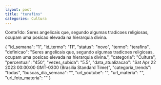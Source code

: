 ```yaml
---
layout: post
title: "terafins"
categories: Cultura
---
```

Conte?do: Seres angelicais que, segundo algumas tradicoes religiosas, ocupam uma posicao elevada na hierarquia divina.

{
  "id_semana": "1",
  "id_termo": "11",
  "status": "novo",
  "termo": "terafins",
  "definicao": "Seres angelicais que, segundo algumas tradicoes religiosas, ocupam uma posicao elevada na hierarquia divina.",
  "categoria": "Cultura",
  "percentual": "450",
  "vezes_subida": "5.5",
  "data_atualizacao": "Sat Apr 22 2023 00:00:00 GMT-0300 (Brasilia Standard Time)",
  "categoria_trends": "todas",
  "buscas_dia_semana": "",
  "url_youtube": "",
  "url_materia": "",
  "url_foto_materia": ""
}